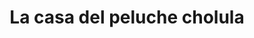 ---
title: "La casa del peluche cholula"
url: /cholula-puebla/la-casa-del-peluche-cholula/
shop: Andenken
---